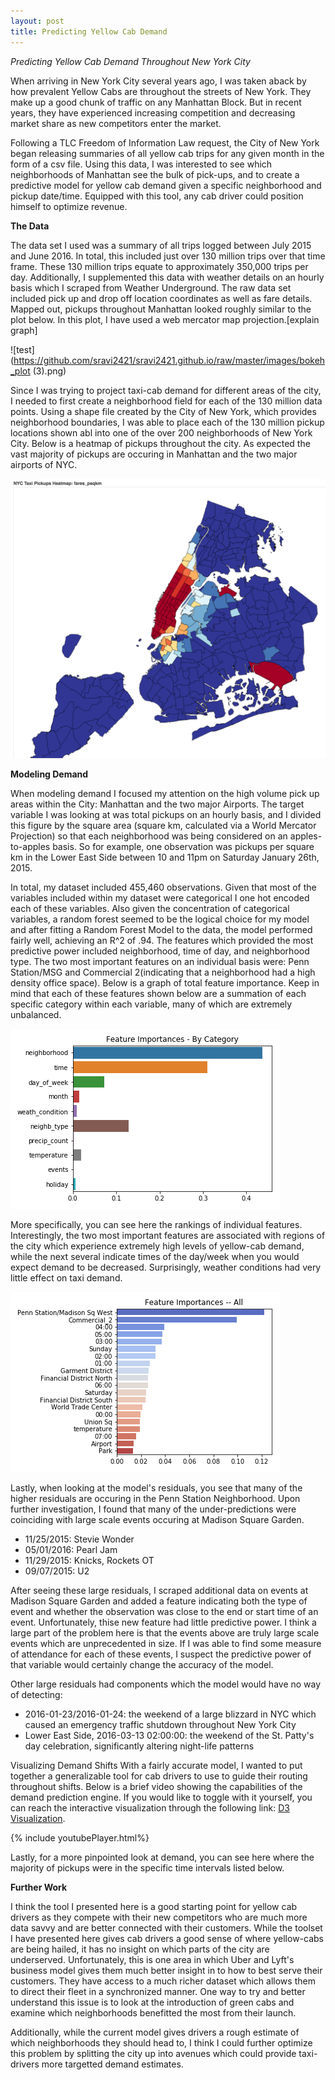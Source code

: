 ```yaml
---
layout: post    
title: Predicting Yellow Cab Demand
---
```


*Predicting Yellow Cab Demand Throughout New York City* 

When arriving in New York City several years ago, I was taken aback by how prevalent Yellow Cabs are throughout the streets of New York. They make up a good chunk of traffic on any Manhattan Block. But in recent years, they have experienced increasing competition and decreasing market share as new competitors enter the market.

Following a TLC Freedom of Information Law request, the City of New York began releasing summaries of all yellow cab trips for any given month in the form of a csv file. Using this data, I was interested to see which neighborhoods of Manhattan see the bulk of pick-ups, and to create a predictive model for yellow cab demand given a specific neighborhood and pickup date/time. Equipped with this tool, any cab driver could position himself to optimize revenue.

**The Data**

The data set I used was a summary of all trips logged between July 2015 and June 2016. In total, this included just over 130 million trips over that time frame. These 130 million trips equate to approximately 350,000 trips per day. Additionally, I supplemented this data with weather details on an hourly basis which I scraped from Weather Underground. The raw data set included pick up and drop off location coordinates as well as fare details. Mapped out, pickups throughout Manhattan looked roughly similar to the plot below.  In this plot, I have used a web mercator map projection.[explain graph]

![test](https://github.com/sravi2421/sravi2421.github.io/raw/master/images/bokeh_plot (3).png)

Since I was trying to project taxi-cab demand for different areas of the city, I needed to first create a neighborhood field for each of the 130 million data points.  Using a shape file created by the City of New York, which provides neighborhood boundaries, I was able to place each of the 130 million pickup locations shown abl into one of the over 200 neighborhoods of New York City.  Below is a heatmap of pickups throughout the city.  As expected the vast majority of pickups are occuring in Manhattan and the two major airports of NYC.

![test](https://github.com/sravi2421/sravi2421.github.io/raw/master/images/heat_map_yellows.png)

**Modeling Demand**

When modeling demand I focused my attention on the high volume pick up areas within the City: Manhattan and the two major Airports. The target variable I was looking at was total pickups on an hourly basis, and I divided this figure by the square area (square km, calculated via a World Mercator Projection) so that each neighborhood was being considered on an apples-to-apples basis. So for example, one observation was pickups per square km in the Lower East Side between 10 and 11pm on Saturday January 26th, 2015. 

In total, my dataset included 455,460 observations.  Given that most of the variables included within my dataset were categorical I one hot encoded each of these variables. Also given the concentration of categorical variables, a random forest seemed to be the logical choice for my model and after fitting a Random Forest Model to the data, the model performed fairly well, achieving an R^2 of .94.  The features which provided the most predictive power included neighborhood, time of day, and neighborhood type. The two most important features on an individual basis were: Penn Station/MSG and Commercial 2(indicating that a neighborhood had a high density office space). Below is a graph of total feature importance. Keep in mind that each of these features shown below are a summation of each specific category within each variable, many of which are extremely unbalanced. 

![test](https://github.com/sravi2421/sravi2421.github.io/raw/master/images/Feature_importances_categorical.png)

More specifically, you can see here the rankings of individual features.  Interestingly, the two most important features are associated with regions of the city which experience extremely high levels of yellow-cab demand, while the next several indicate times of the day/week when you would expect demand to be decreased.  Surprisingly, weather conditions had very little effect on taxi demand.

![test](https://github.com/sravi2421/sravi2421.github.io/raw/master/images/feature_importances_all.png)

Lastly, when looking at the model's residuals, you see that many of the higher residuals are occuring in the Penn Station Neighborhood.  Upon further investigation, I found that many of the under-predictions were coinciding with large scale events occuring at Madison Square Garden.

-  11/25/2015: Stevie Wonder
-  05/01/2016: Pearl Jam
-  11/29/2015: Knicks, Rockets OT 
-  09/07/2015: U2

After seeing these large residuals, I scraped additional data on events at Madison Square Garden and added a feature indicating both the type of event and whether the observation was close to the end or start time of an event. Unfortunately, thise new feature had little predictive power. I think a large part of the problem here is that the events above are truly large scale events which are unprecedented in size.  If I was able to find some measure of attendance for each of these events, I suspect the predictive power of that variable would certainly change the accuracy of the model.

Other large residuals had components which the model would have no way of detecting:
- 2016-01-23/2016-01-24: the weekend of a large blizzard in NYC which caused an emergency traffic shutdown throughout New York City
- Lower East Side, 2016-03-13 02:00:00: the weekend of the St. Patty's day celebration, significantly altering night-life patterns


Visualizing Demand Shifts
With a fairly accurate model, I wanted to put together a generalizable tool for cab drivers to use to guide their routing throughout shifts. Below is a brief video showing the capabilities of the demand prediction engine.  If you would like to toggle with it yourself, you can reach the interactive visualization through the following link: [D3 Visualization](http://bl.ocks.org/sravi2421/raw/aba4b211fcbaea98b2af437e19bb5e72/).


{% include youtubePlayer.html%}

Lastly, for a more pinpointed look at demand, you can see here where the majority of pickups were in the specific time intervals listed below.


**Further Work**

I think the tool I presented here is a good starting point for yellow cab drivers as they compete with their new competitors who are much more data savvy and are better connected with their customers. While the toolset I have presented here gives cab drivers a good sense of where yellow-cabs are being hailed, it has no insight on which parts of the city are underserved. Unfortunately, this is one area in which Uber and Lyft's business model gives them much better insight in to how to best serve their customers. They have access to a much richer dataset which allows them to direct their fleet in a synchronized manner. One way to try and better understand this issue is to look at the introduction of green cabs and examine which neighborhoods benefitted the most from their launch.

Additionally, while the current model gives drivers a rough estimate of which neighborhoods they should head to, I think I could further optimize this problem by splitting the city up into avenues which could provide taxi-drivers more targetted demand estimates. 
